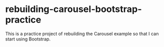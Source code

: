 # rebuilding-carousel-bootstrap-practice
This is a practice project of rebuilding the Carousel example so that I can start using Bootstrap. 
